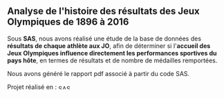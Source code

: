## Analyse de l'histoire des résultats des Jeux Olympiques de 1896 à 2016 

Sous **SAS**, nous avons réalisé une étude de la base de données des **résultats de chaque athlète aux JO**, afin de déterminer si l'**accueil des Jeux Olympiques influence directement les performances sportives du pays hôte**, en termes de résultats et de nombre de médailles remportées. 

Nous avons généré le rapport pdf associé à partir du code SAS.  


Projet réalisé en : <a href="https://www.sas.com/fr_fr/home.html"  rel="noreferrer"> <img src="https://upload.wikimedia.org/wikipedia/commons/1/10/SAS_logo_horiz.svg" alt="SAS" width="35" height="10"/> </a> </p>
